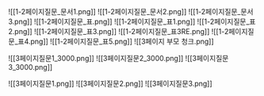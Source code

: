 
![[1-2페이지질문_문서1.png]]
![[1-2페이지질문_문서2.png]]
![[1-2페이지질문_문서3.png]]
![[1-2페이지질문_표.png]]
![[1-2페이지질문_표1.png]]
![[1-2페이지질문_표2.png]]
![[1-2페이지질문_표3.png]]
![[1-2페이지질문_표3RE.png]]
![[1-2페이지질문_표4.png]]
![[1-2페이지질문_표5.png]]
![[3페이지 부모 청크.png]]


![[3페이지질문1_3000.png]]
![[3페이지질문2_3000.png]]
![[3페이지질문3_3000.png]]



![[3페이지질문1.png]]
![[3페이지질문2.png]]
![[3페이지질문3.png]]



